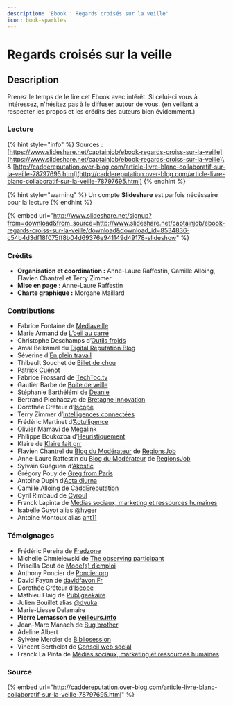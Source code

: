```yaml
---
description: 'Ebook : Regards croisés sur la veille'
icon: book-sparkles
---
```


# Regards croisés sur la veille

## **Description**

Prenez le temps de le lire cet Ebook avec intérêt. Si celui-ci vous à intéressez, n'hésitez pas à le diffuser autour de vous. (en veillant à respecter les propos et les crédits des auteurs bien évidemment.)

### **Lecture**

{% hint style="info" %}
Sources : [https://www.slideshare.net/captainjob/ebook-regards-croiss-sur-la-veille](https://www.slideshare.net/captainjob/ebook-regards-croiss-sur-la-veille)\
& [http://caddereputation.over-blog.com/article-livre-blanc-collaboratif-sur-la-veille-78797695.html](http://caddereputation.over-blog.com/article-livre-blanc-collaboratif-sur-la-veille-78797695.html)
{% endhint %}

{% hint style="warning" %}
Un compte **Slideshare** est parfois nécéssaire pour la lecture
{% endhint %}

{% embed url="http://www.slideshare.net/signup?from=download&from_source=http://www.slideshare.net/captainjob/ebook-regards-croiss-sur-la-veille/download&download_id=8534836-c54b4d3df18f075ff8b04d69376e941149d49178-slideshow" %}

### **Crédits**

* **Organisation et coordination :** Anne-Laure Raffestin, Camille Alloing, Flavien Chantrel et Terry Zimmer
* **Mise en page :** Anne-Laure Raffestin
* **Charte graphique :** Morgane Maillard

### **Contributions**

* Fabrice Fontaine de [Mediaveille](http://www.mediaveille.com/)
* Marie Armand de [L’oeil au carré](http://oeil-au-carre.fr/)
* Christophe Deschamps d’[Outils froids](http://www.outilsfroids.net/)
* Amal Belkamel du [Digital Reputation Blog](http://digitalreputationblog.com/)
* Séverine d’[En plein travail](http://enpleintravail.blogspot.com/)
* Thibault Souchet de [Billet de chou](http://billetdechou.blogspot.com/)
* [Patrick Cuénot](http://flavors.me/pcuenot)
* Fabrice Frossard de [TechToc.tv](http://techtoc.tv/accueil)
* Gautier Barbe de [Boite de veille](http://www.boitedeveille.fr/)
* Stéphanie Barthélémi de [Deanie](http://deanie.ultimteam.com/)
* Bertrand Piechaczyc de [Bretagne Innovation](http://www.bretagne-innovation.fr/)
* Dorothée Créteur d’[Iscope](http://www.iscope.fr/)
* Terry Zimmer d’[Intelligences connectées](http://intelligences-connectees.fr/)
* Frédéric Martinet d’[Actulligence](http://www.actulligence.com/)
* Olivier Mamavi de [Megalink](http://www.megalink.pro/)
* Philippe Boukozba d’[Heuristiquement](http://www.heuristiquement.com/)
* Klaire de [Klaire fait grr](http://www.klaire.fr/)
* Flavien Chantrel du [Blog du Modérateur](http://moderateur.blog.regionsjob.com/) de [RegionsJob](http://www.regionsjob.com/)
* Anne-Laure Raffestin du [Blog du Modérateur](http://moderateur.blog.regionsjob.com/) de [RegionsJob](http://www.regionsjob.com/)
* Sylvain Guéguen d’[Akostic](http://www.akostic.com/)
* Grégory Pouy de [Greg from Paris](http://gregorypouy.blogs.com/)
* Antoine Dupin d’[Acta diurna](http://actadiurna.fr/)
* Camille Alloing de [CaddEreputation](http://caddereputation.over-blog.com/)
* Cyril Rimbaud de [Cyroul](http://www.cyroul.com/)
* Franck Lapinta de [Médias sociaux, marketing et ressources humaines](http://www.francklapinta.com/)
* Isabelle Guyot alias [@hyger](http://twitter.com/#%21/hyger)
* Antoine Montoux alias [ant11](http://twitter.com/#%21/ant11)

### **Témoignages**

* Frédéric Pereira de [Fredzone](http://www.fredzone.org/)
* Michelle Chmielewski de [The observing participant](http://observingparticipant.wordpress.com/)
* Priscilla Gout de [Mode(s) d’emploi](http://redaction.blog.regionsjob.com/index.php/)
* Anthony Poncier de [Poncier.org](http://poncier.org/blog/)
* David Fayon de [davidfayon.Fr](http://davidfayon.fr/)
* Dorothée Créteur d’[Iscope](http://www.iscope.fr/)
* Mathieu Flaig de [Publigeekaire](http://www.publigeekaire.com/)
* Julien Bouillet alias [@dyuka](http://twitter.com/#%21/dyuka)
* Marie-Liesse Delamaire
* **Pierre Lemasson de** [**veilleurs.info**](https://www.veilleurs.info/)
* Jean-Marc Manach de [Bug brother](http://bugbrother.blog.lemonde.fr/)
* Adeline Albert
* Sylvère Mercier de [Bibliosession](http://www.bibliobsession.net/)
* Vincent Berthelot de [Conseil web social](http://www.conseilwebsocial.com/)
* Franck La Pinta de [Médias sociaux, marketing et ressources humaines](http://www.francklapinta.com/)

### **Source**

{% embed url="http://caddereputation.over-blog.com/article-livre-blanc-collaboratif-sur-la-veille-78797695.html" %}
